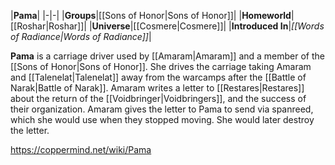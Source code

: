 |**Pama**|
|-|-|
|**Groups**|[[Sons of Honor\|Sons of Honor]]|
|**Homeworld**|[[Roshar\|Roshar]]|
|**Universe**|[[Cosmere\|Cosmere]]|
|**Introduced In**|*[[Words of Radiance\|Words of Radiance]]*|

**Pama** is a carriage driver used by [[Amaram\|Amaram]] and a member of the [[Sons of Honor\|Sons of Honor]].
She drives the carriage taking Amaram and [[Talenelat\|Talenelat]] away from the warcamps after the [[Battle of Narak\|Battle of Narak]]. Amaram writes a letter to [[Restares\|Restares]] about the return of the [[Voidbringer\|Voidbringers]], and the success of their organization. Amaram gives the letter to Pama to send via spanreed, which she would use when they stopped moving. She would later destroy the letter.



https://coppermind.net/wiki/Pama